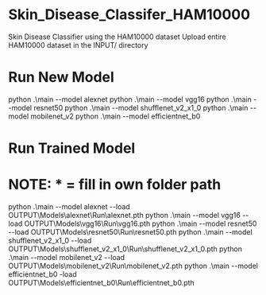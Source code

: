 # Skin_Disease_Classifer_HAM10000
Skin Disease Classifier using the HAM10000 dataset
Upload entire HAM10000 dataset in the INPUT/ directory

# Run New Model
python .\main --model alexnet
python .\main --model vgg16
python .\main --model resnet50
python .\main --model shufflenet_v2_x1_0
python .\main --model mobilenet_v2
python .\main --model efficientnet_b0

# Run Trained Model
# NOTE: * = fill in own folder path
python .\main --model alexnet --load OUTPUT\Models\alexnet\Run\alexnet.pth
python .\main --model vgg16 --load OUTPUT\Models\vgg16\Run\vgg16.pth
python .\main --model resnet50 --load OUTPUT\Models\resnet50\Run\resnet50.pth
python .\main --model shufflenet_v2_x1_0 --load OUTPUT\Models\shufflenet_v2_x1_0\Run\shufflenet_v2_x1_0.pth
python .\main --model mobilenet_v2 --load OUTPUT\Models\mobilenet_v2\Run\mobilenet_v2.pth
python .\main --model efficientnet_b0 -load OUTPUT\Models\efficientnet_b0\Run\efficientnet_b0.pth
